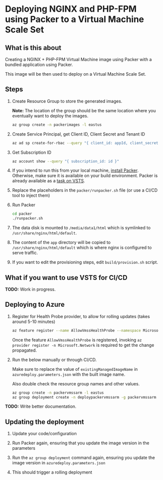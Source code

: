 # Deploying NGINX and PHP-FPM using Packer to a Virtual Machine Scale Set

## What is this about

Creating a NGINX + PHP-FPM Virtual Machine image using Packer with a bundled application using Packer.

This image will be then used to deploy on a Virtual Machine Scale Set.

## Steps

1. Create Resource Group to store the generated images.

    **Note:** The location of the group should be the same location where you eventually want to deploy the images.

    ```sh
    az group create -n packerimages -l eastus
    ```

1. Create Service Principal, get Client ID, Client Secret and Tenant ID

    ```sh
    az ad sp create-for-rbac --query "{ client_id: appId, client_secret: password, tenant_id: tenant }"
    ```

1. Get Subscription ID

    ```sh
    az account show --query "{ subscription_id: id }"
    ```

1. If you intend to run this from your local machine, [install Packer](https://www.packer.io/downloads.html). Otherwise, make sure it is available on your build environment. Packer is already available as a [task on VSTS](https://blogs.msdn.microsoft.com/devops/2017/05/15/deploying-applications-to-azure-vm-scale-sets/).

1. Replace the placeholders in the `packer/runpacker.sh` file (or use a CI/CD tool to inject them)

1. Run Packer

    ```sh
    cd packer
    ./runpacker.sh
    ```

1. The data disk is mounted to `/media/data1/html` which is symlinked to `/usr/share/nginx/html/default`.

1. The content of the `app` directory will be copied to `/usr/share/nginx/html/default` which is where nginx is configured to serve traffic.

1. If you want to edit the provisioning steps, edit `build/provision.sh` script.

## What if you want to use VSTS for CI/CD

**TODO:** Work in progress.

## Deploying to Azure

1. Register for Health Probe provider, to allow for rolling updates (takes around 5-10 minutes)

    ```sh
    az feature register --name AllowVmssHealthProbe --namespace Microsoft.Network
    ```

    Once the feature `AllowVmssHealthProbe` is registered, invoking `az provider register -n Microsoft.Network` is required to get the change propagated.

1. Run the below manually or through CI/CD.

    Make sure to replace the value of `existingManagedImageName` in `azuredeploy.parameters.json` with the built image name.

    Also double check the resource group names and other values.

    ```sh
    az group create -n packervmssarm -l eastus
    az group deployment create -n deploypackervmssarm -g packervmssarm --template-file azuredeploy.json --parameters azuredeploy.parameters.json
    ```

**TODO:** Write better documentation.

## Updating the deployment

1. Update your code/configuration

1. Run Packer again, ensuring that you update the image version in the parameters

1. Run the `az group deployment` command again, ensuring you update the image version in `azuredeploy.parameters.json`

1. This should trigger a rolling deployment